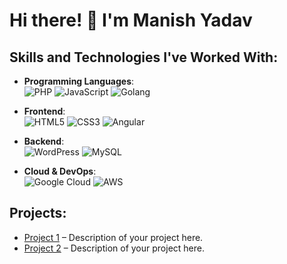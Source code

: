 # Hi there! 👋 I'm Manish Yadav

## Skills and Technologies I've Worked With:

- **Programming Languages**:  
  ![PHP](https://img.shields.io/badge/PHP-777BB4?style=for-the-badge&logo=php&logoColor=white)
  ![JavaScript](https://img.shields.io/badge/JavaScript-F7DF1E?style=for-the-badge&logo=javascript&logoColor=black)
  ![Golang](https://img.shields.io/badge/Go-00ADD8?style=for-the-badge&logo=go&logoColor=white)
  
- **Frontend**:  
  ![HTML5](https://img.shields.io/badge/HTML5-E34F26?style=for-the-badge&logo=html5&logoColor=white)
  ![CSS3](https://img.shields.io/badge/CSS3-1572B6?style=for-the-badge&logo=css3&logoColor=white)
  ![Angular](https://img.shields.io/badge/Angular-DD0031?style=for-the-badge&logo=angular&logoColor=white)

- **Backend**:  
  ![WordPress](https://img.shields.io/badge/WordPress-21759B?style=for-the-badge&logo=wordpress&logoColor=white)
  ![MySQL](https://img.shields.io/badge/MySQL-4479A1?style=for-the-badge&logo=mysql&logoColor=white)
  
- **Cloud & DevOps**:  
  ![Google Cloud](https://img.shields.io/badge/GoogleCloud-4285F4?style=for-the-badge&logo=googlecloud&logoColor=white)
  ![AWS](https://img.shields.io/badge/AWS-232F3E?style=for-the-badge&logo=amazon-aws&logoColor=white)

## Projects:
- [Project 1](https://github.com/yourusername/project1) – Description of your project here.
- [Project 2](https://github.com/yourusername/project2) – Description of your project here.
